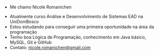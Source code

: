 * Me chamo Nicole Romanichen
- Atualmente curso Análise e Desenvolvimento de Sistemas EAD na UniDomBosco
- Estou estudando para conseguir uma primeira oportunidade na área da programação
- Tenho boa Lógica de Programação, conhecimento em Java básico, MySQL, Git e GitHub
- Contato: nicole.romanichen@gmail.com

